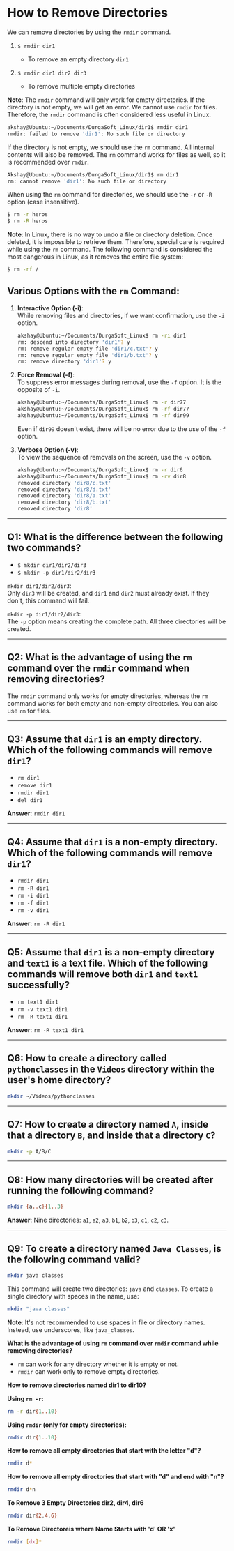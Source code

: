 
# How to Remove Directories

We can remove directories by using the `rmdir` command.

1. `$ rmdir dir1`  
   - To remove an empty directory `dir1`

2. `$ rmdir dir1 dir2 dir3`  
   - To remove multiple empty directories

**Note**: The `rmdir` command will only work for empty directories. If the directory is not empty, we will get an error. We cannot use `rmdir` for files. Therefore, the `rmdir` command is often considered less useful in Linux.

```bash
akshay@Ubuntu:~/Documents/DurgaSoft_Linux/dir1$ rmdir dir1
rmdir: failed to remove 'dir1': No such file or directory
```

If the directory is not empty, we should use the `rm` command. All internal contents will also be removed. The `rm` command works for files as well, so it is recommended over `rmdir`.

```bash
Akshay@Ubuntu:~/Documents/DurgaSoft_Linux/dir1$ rm dir1
rm: cannot remove 'dir1': No such file or directory
```

When using the `rm` command for directories, we should use the `-r` or `-R` option (case insensitive).

```bash
$ rm -r heros
$ rm -R heros
```

**Note**: In Linux, there is no way to undo a file or directory deletion. Once deleted, it is impossible to retrieve them. Therefore, special care is required while using the `rm` command. The following command is considered the most dangerous in Linux, as it removes the entire file system:

```bash
$ rm -rf /
```

## Various Options with the `rm` Command:

1. **Interactive Option (-i)**:  
   While removing files and directories, if we want confirmation, use the `-i` option.

   ```bash
   akshay@Ubuntu:~/Documents/DurgaSoft_Linux$ rm -ri dir1
   rm: descend into directory 'dir1'? y
   rm: remove regular empty file 'dir1/c.txt'? y
   rm: remove regular empty file 'dir1/b.txt'? y
   rm: remove directory 'dir1'? y
   ```

2. **Force Removal (-f)**:  
   To suppress error messages during removal, use the `-f` option. It is the opposite of `-i`.

   ```bash
   akshay@Ubuntu:~/Documents/DurgaSoft_Linux$ rm -r dir77
   akshay@Ubuntu:~/Documents/DurgaSoft_Linux$ rm -rf dir77
   akshay@Ubuntu:~/Documents/DurgaSoft_Linux$ rm -rf dir99
   ```

   Even if `dir99` doesn't exist, there will be no error due to the use of the `-f` option.

3. **Verbose Option (-v)**:  
   To view the sequence of removals on the screen, use the `-v` option.

   ```bash
   akshay@Ubuntu:~/Documents/DurgaSoft_Linux$ rm -r dir6
   akshay@Ubuntu:~/Documents/DurgaSoft_Linux$ rm -rv dir8
   removed directory 'dir8/c.txt'
   removed directory 'dir8/d.txt'
   removed directory 'dir8/a.txt'
   removed directory 'dir8/b.txt'
   removed directory 'dir8'
   ```

---

## Q1: What is the difference between the following two commands?

- `$ mkdir dir1/dir2/dir3`
- `$ mkdir -p dir1/dir2/dir3`

`mkdir dir1/dir2/dir3`:  
Only `dir3` will be created, and `dir1` and `dir2` must already exist. If they don't, this command will fail.

`mkdir -p dir1/dir2/dir3`:  
The `-p` option means creating the complete path. All three directories will be created.

---

## Q2: What is the advantage of using the `rm` command over the `rmdir` command when removing directories?

The `rmdir` command only works for empty directories, whereas the `rm` command works for both empty and non-empty directories. You can also use `rm` for files.

---

## Q3: Assume that `dir1` is an empty directory. Which of the following commands will remove `dir1`?

- `rm dir1`
- `remove dir1`
- `rmdir dir1`
- `del dir1`

**Answer**: `rmdir dir1`

---

## Q4: Assume that `dir1` is a non-empty directory. Which of the following commands will remove `dir1`?

- `rmdir dir1`
- `rm -R dir1`
- `rm -i dir1`
- `rm -f dir1`
- `rm -v dir1`

**Answer**: `rm -R dir1`

---

## Q5: Assume that `dir1` is a non-empty directory and `text1` is a text file. Which of the following commands will remove both `dir1` and `text1` successfully?

- `rm text1 dir1`
- `rm -v text1 dir1`
- `rm -R text1 dir1`

**Answer**: `rm -R text1 dir1`

---

## Q6: How to create a directory called `pythonclasses` in the `Videos` directory within the user's home directory?

```bash
mkdir ~/Videos/pythonclasses
```

---

## Q7: How to create a directory named `A`, inside that a directory `B`, and inside that a directory `C`?

```bash
mkdir -p A/B/C
```

---

## Q8: How many directories will be created after running the following command?

```bash
mkdir {a..c}{1..3}
```

**Answer**: Nine directories: `a1`, `a2`, `a3`, `b1`, `b2`, `b3`, `c1`, `c2`, `c3`.

---

## Q9: To create a directory named `Java Classes`, is the following command valid?

```bash
mkdir java classes
```

This command will create two directories: `java` and `classes`. To create a single directory with spaces in the name, use:

```bash
mkdir "java classes"
```

**Note**: It's not recommended to use spaces in file or directory names. Instead, use underscores, like `java_classes`.

**What is the advantage of using `rm` command over `rmdir` command while removing directories?**

* `rm` can work for any directory whether it is empty or not.
* `rmdir` can work only to remove empty directories.

**How to remove directories named dir1 to dir10?**

**Using `rm -r`:**
  ```bash
rm -r dir{1..10}
```
**Using `rmdir` (only for empty directories):**
```bash
rmdir dir{1..10}
```
**How to remove all empty directories that start with the letter "d"?**
```bash
rmdir d*
```
**How to remove all empty directories that start with "d" and end with "n"?**
```bash
rmdir d*n
```

**To Remove 3 Empty Directories dir2, dir4, dir6**
```bash
rmdir dir{2,4,6}
```

**To Remove Directoreis where Name Starts with 'd' OR 'x'**
```bash
rmdir [dx]*
```